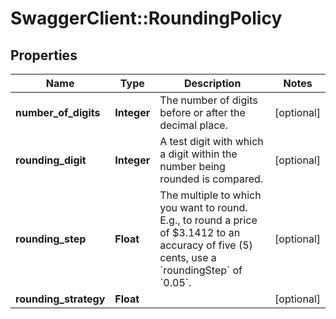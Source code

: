 # SwaggerClient::RoundingPolicy

## Properties
Name | Type | Description | Notes
------------ | ------------- | ------------- | -------------
**number_of_digits** | **Integer** | The number of digits before or after the decimal place. | [optional] 
**rounding_digit** | **Integer** | A test digit with which a digit within the number being rounded is compared. | [optional] 
**rounding_step** | **Float** | The multiple to which you want to round. E.g., to round a price of $3.1412 to an accuracy of five (5) cents, use a &#x60;roundingStep&#x60; of &#x60;0.05&#x60;. | [optional] 
**rounding_strategy** | **Float** |  | [optional] 


